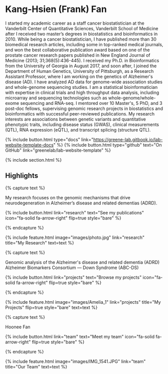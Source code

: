 ---
---

# Kang-Hsien (Frank) Fan

I started my academic career as a staff cancer biostatistician at the Vanderbilt Center of Quantitative Sciences, Vanderbilt School of Medicine after I received two master’s degrees in biostatistics and bioinformatics in 2010. While being a cancer biostatistician, I have published more than 30 biomedical research articles, including some in top-ranked medical journals, and won the best collaborative publication award based on one of the prostate cancer research papers published in New England Journal of Medicine (2013; 31;368(5):436-445). I received my Ph.D. in Bioinformatics from the University of Georgia in August 2017, and soon after, I joined the Department of Human Genetics, University of Pittsburgh, as a Research Assistant Professor, where I am working on the genetics of Alzheimer's disease (AD). I have analyzed AD data for genome-wide association studies and whole-genome sequencing studies. I am a statistical bioinformatician with expertise in clinical trials and high throughput data analysis, including microarray and sequencing technologies such as whole-genome/whole-exome sequencing and RNA-seq. I mentored over 10 Master's, 5 PhD, and 3 post-doc fellows, supervising genomic research projects in biostatistics and bioinformatics with successful peer-reviewed publications. My research interests are associations between genetic variants and quantitative phenotypic traits, including disease status (GWAS), clinical measurements (QTL), RNA expression (eQTL), and transcript splicing (structure QTL). 


{%
  include button.html
  type="docs"
  link="https://greene-lab.gitbook.io/lab-website-template-docs"
%}
{%
  include button.html
  type="github"
  text="On GitHub"
  link="greenelab/lab-website-template"
%}

{% include section.html %}

## Highlights

{% capture text %}

My research focuses on the genomic mechanisms that drive neurodegeneration in Alzheimer’s disease and related dementias (ADRD). 

{%
  include button.html
  link="research"
  text="See my publications"
  icon="fa-solid fa-arrow-right"
  flip=true
  style="bare"
%}

{% endcapture %}

{%
  include feature.html
  image="images/photo.jpg"
  link="research"
  title="My Research"
  text=text
%}

{% capture text %}

Genomic analysis of the Alzheimer's disease and related dementia (ADRD)
Alzheimer Biomarkers Consortium — Down Syndrome (ABC-DS)

{%
  include button.html
  link="projects"
  text="Browse my projects"
  icon="fa-solid fa-arrow-right"
  flip=true
  style="bare"
%}

{% endcapture %}

{%
  include feature.html
  image="images/Amelia_1"
  link="projects"
  title="My Projects"
  flip=true
  style="bare"
  text=text
%}

{% capture text %}

Hoonee Fan

{%
  include button.html
  link="team"
  text="Meet my team"
  icon="fa-solid fa-arrow-right"
  flip=true
  style="bare"
%}

{% endcapture %}

{%
  include feature.html
  image="images/IMG_1541.JPG"
  link="team"
  title="Our Team"
  text=text
%}
